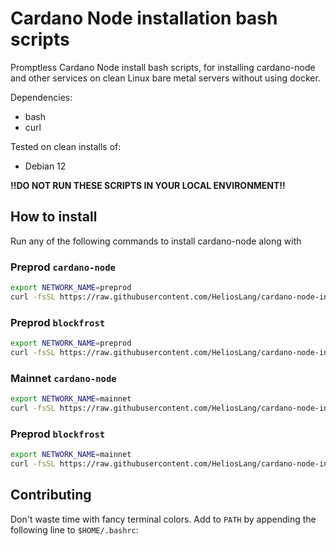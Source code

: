 # Cardano Node installation bash scripts

Promptless Cardano Node install bash scripts, for installing cardano-node and other services on clean Linux bare metal servers without using docker.

Dependencies:
   - bash
   - curl

Tested on clean installs of: 
   - Debian 12

**!!DO NOT RUN THESE SCRIPTS IN YOUR LOCAL ENVIRONMENT!!**

## How to install

Run any of the following commands to install cardano-node along with

### Preprod `cardano-node`

```bash
export NETWORK_NAME=preprod
curl -fsSL https://raw.githubusercontent.com/HeliosLang/cardano-node-install/refs/heads/main/install-cardano-node.sh | sudo -E bash
```

### Preprod `blockfrost`

```bash
export NETWORK_NAME=preprod
curl -fsSL https://raw.githubusercontent.com/HeliosLang/cardano-node-install/refs/heads/main/install-blockfrost.sh | sudo -E bash
```

### Mainnet `cardano-node`

```bash
export NETWORK_NAME=mainnet
curl -fsSL https://raw.githubusercontent.com/HeliosLang/cardano-node-install/refs/heads/main/install-cardano-node.sh | sudo -E bash
```

### Preprod `blockfrost`

```bash
export NETWORK_NAME=mainnet
curl -fsSL https://raw.githubusercontent.com/HeliosLang/cardano-node-install/refs/heads/main/install-blockfrost.sh | sudo -E bash
```

## Contributing

Don't waste time with fancy terminal colors.
Add to `PATH` by appending the following line to `$HOME/.bashrc`:

